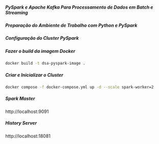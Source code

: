 ##### PySpark e Apache Kafka Para Processamento de Dados em Batch e Streaming

##### Preparação do Ambiente de Trabalho com Python e PySpark

##### Configuração do Cluster PySpark

##### Fazer o build da imagem Docker

```bash
docker build -t dsa-pyspark-image .
```

##### Criar e Inicializar o Cluster

```bash
docker compose -f docker-compose.yml up -d --scale spark-worker=2
```

##### Spark Master
http://localhost:9091

##### History Server
http://localhost:18081